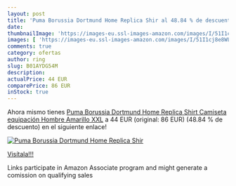 ```yaml
---
layout: post
title: 'Puma Borussia Dortmund Home Replica Shir al 48.84 % de descuento'
date: 
thumbnailImage: 'https://images-eu.ssl-images-amazon.com/images/I/51I1cj8e8WL._SL200_.jpg'
images: [ 'https://images-eu.ssl-images-amazon.com/images/I/51I1cj8e8WL._SL200_.jpg' ]
comments: true
category: ofertas
author: ring
slug: B01AYDG54M
description:
actualPrice: 44 EUR
comparePrice: 86 EUR
inStock: true
---
```


Ahora mismo tienes [Puma Borussia Dortmund Home Replica Shirt Camiseta equipación  Hombre  Amarillo  XXL](https://www.amazon.es/dp/B01AYDG54M/?tag=tolees-21) a 44 EUR (original: 86 EUR) (48.84 %  de descuento) en el siguiente enlace!

[![Puma Borussia Dortmund Home Replica Shir](https://images-eu.ssl-images-amazon.com/images/I/51I1cj8e8WL._SL200_.jpg)](https://www.amazon.es/dp/B01AYDG54M/?tag=tolees-21)

[Visítala!!!](https://www.amazon.es/dp/B01AYDG54M/?tag=tolees-21)

Links participate in Amazon Associate program and might generate a comission on qualifying sales
